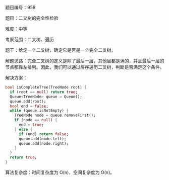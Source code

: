 题目编号：958

题目：二叉树的完全性检验

难度：中等

考察范围：二叉树、遍历

题干：给定一个二叉树，确定它是否是一个完全二叉树。

解题思路：完全二叉树的定义是除了最后一层，其他层都是满的，并且最后一层的节点都靠左排列。因此，我们可以通过层序遍历二叉树，判断是否满足这个条件。

解决方案：

```dart
bool isCompleteTree(TreeNode root) {
  if (root == null) return true;
  Queue<TreeNode> queue = Queue();
  queue.add(root);
  bool end = false;
  while (queue.isNotEmpty) {
    TreeNode node = queue.removeFirst();
    if (node == null) {
      end = true;
    } else {
      if (end) return false;
      queue.add(node.left);
      queue.add(node.right);
    }
  }
  return true;
}
```

算法复杂度：时间复杂度为 O(n)，空间复杂度为 O(n)。